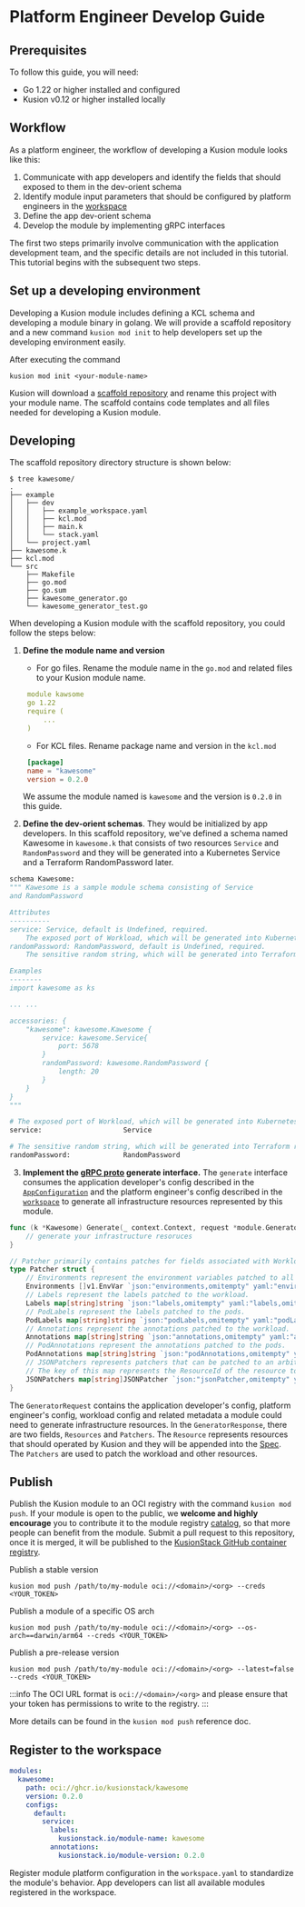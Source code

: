 # Platform Engineer Develop Guide

## Prerequisites

To follow this guide, you will need:

- Go 1.22 or higher installed and configured
- Kusion v0.12 or higher installed locally

## Workflow

As a platform engineer, the workflow of developing a Kusion module looks like this:

1. Communicate with app developers and identify the fields that should exposed to them in the dev-orient schema
2. Identify module input parameters that should be configured by platform engineers in the [workspace](../workspace)
3. Define the app dev-orient schema
4. Develop the module by implementing gRPC interfaces

The first two steps primarily involve communication with the application development team, and the specific details are not included in this tutorial. This tutorial begins with the subsequent two steps.

## Set up a developing environment

Developing a Kusion module includes defining a KCL schema and developing a module binary in golang. We will provide a scaffold repository and a new command `kusion mod init` to help developers set up the developing environment easily.

After executing the command

```shell
kusion mod init <your-module-name>
```

Kusion will download a [scaffold repository](https://github.com/KusionStack/kusion-module-scaffolding) and rename this project with your module name. The scaffold contains code templates and all files needed for developing a Kusion module.

## Developing

The scaffold repository directory structure is shown below:

```shell
$ tree kawesome/
.
├── example
│   ├── dev
│   │   ├── example_workspace.yaml
│   │   ├── kcl.mod
│   │   ├── main.k
│   │   └── stack.yaml
│   └── project.yaml
├── kawesome.k
├── kcl.mod
└── src
    ├── Makefile
    ├── go.mod
    ├── go.sum
    ├── kawesome_generator.go
    └── kawesome_generator_test.go
```

When developing a Kusion module with the scaffold repository, you could follow the steps below:

1. **Define the module name and version** 
   - For go files. Rename the module name in the `go.mod` and related files to your Kusion module name.
   ```yaml
    module kawsome
    go 1.22
    require (
        ...
    )
   ```
   - For KCL files. Rename package name and version in the `kcl.mod`
   ```toml
    [package]
    name = "kawesome"
    version = 0.2.0
   ```

    We assume the module named is `kawesome` and the version is `0.2.0` in this guide.

2. **Define the dev-orient schemas**. They would be initialized by app developers. In this scaffold repository, we've defined a schema named Kawesome in `kawesome.k` that consists of two resources `Service` and `RandomPassword` and they will be generated into a Kubernetes Service and a Terraform RandomPassword later.

```python
schema Kawesome: 
""" Kawesome is a sample module schema consisting of Service
and RandomPassword

Attributes
----------
service: Service, default is Undefined, required. 
    The exposed port of Workload, which will be generated into Kubernetes Service. 
randomPassword: RandomPassword, default is Undefined, required. 
    The sensitive random string, which will be generated into Terraform random_password. 

Examples
--------
import kawesome as ks

... ...

accessories: {
    "kawesome": kawesome.Kawesome {
        service: kawesome.Service{
            port: 5678
        }
        randomPassword: kawesome.RandomPassword {
            length: 20
        }
    }
}
"""

# The exposed port of Workload, which will be generated into Kubernetes Service. 
service:                    Service

# The sensitive random string, which will be generated into Terraform random_password. 
randomPassword:             RandomPassword
```

3. **Implement the [gRPC proto](https://github.com/KusionStack/kusion/blob/main/pkg/modules/proto/module.proto) generate interface.** The `generate` interface consumes the application developer's config described in the [`AppConfiguration`](../app-configuration) and the platform engineer's config described in the [`workspace`](../workspace) to generate all infrastructure resources represented by this module.

```go
func (k *Kawesome) Generate(_ context.Context, request *module.GeneratorRequest) (*module.GeneratorResponse, error) {
    // generate your infrastructure resoruces
}

// Patcher primarily contains patches for fields associated with Workloads, and additionally offers the capability to patch other resources.
type Patcher struct {
	// Environments represent the environment variables patched to all containers in the workload.
	Environments []v1.EnvVar `json:"environments,omitempty" yaml:"environments,omitempty"`
	// Labels represent the labels patched to the workload.
	Labels map[string]string `json:"labels,omitempty" yaml:"labels,omitempty"`
	// PodLabels represent the labels patched to the pods.
	PodLabels map[string]string `json:"podLabels,omitempty" yaml:"podLabels,omitempty"`
	// Annotations represent the annotations patched to the workload.
	Annotations map[string]string `json:"annotations,omitempty" yaml:"annotations,omitempty"`
	// PodAnnotations represent the annotations patched to the pods.
	PodAnnotations map[string]string `json:"podAnnotations,omitempty" yaml:"podAnnotations,omitempty"`
	// JSONPatchers represents patchers that can be patched to an arbitrary resource.
	// The key of this map represents the ResourceId of the resource to be patched.
	JSONPatchers map[string]JSONPatcher `json:"jsonPatcher,omitempty" yaml:"jsonPatcher,omitempty"`
}
```

The `GeneratorRequest` contains the application developer's config, platform engineer's config, workload config and related metadata a module could need to generate infrastructure resources.
In the `GeneratorResponse`, there are two fields, `Resources` and `Patchers`. The `Resource` represents resources that should operated by Kusion and they will be appended into the [Spec](../spec). The `Patchers` are used to patch the workload and other resources.

## Publish

Publish the Kusion module to an OCI registry with the command `kusion mod push`. If your module is open to the public, we **welcome and highly encourage** you to contribute it to the module registry [catalog](https://github.com/KusionStack/catalog), so that more people can benefit from the module. Submit a pull request to this repository, once it is merged, it will be published to the [KusionStack GitHub container registry](https://github.com/orgs/KusionStack/packages).

Publish a stable version
```shell
kusion mod push /path/to/my-module oci://<domain>/<org> --creds <YOUR_TOKEN>
```

Publish a module of a specific OS arch
```shell
kusion mod push /path/to/my-module oci://<domain>/<org> --os-arch==darwin/arm64 --creds <YOUR_TOKEN>
```

Publish a pre-release version
```shell
kusion mod push /path/to/my-module oci://<domain>/<org> --latest=false --creds <YOUR_TOKEN>
```

:::info
The OCI URL format is `oci://<domain>/<org>` and please ensure that your token has permissions to write to the registry.
:::

More details can be found in the `kusion mod push` reference doc.

## Register to the workspace

```yaml
modules: 
  kawesome: 
    path: oci://ghcr.io/kusionstack/kawesome
    version: 0.2.0
    configs: 
      default: 
        service: 
          labels: 
            kusionstack.io/module-name: kawesome
          annotations: 
            kusionstack.io/module-version: 0.2.0
```

Register module platform configuration in the `workspace.yaml` to standardize the module's behavior. App developers can list all available modules registered in the workspace.